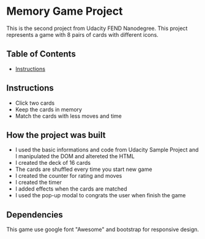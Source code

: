 # Memory Game Project

This is the second project from Udacity FEND Nanodegree. This project represents a game with 8 pairs of cards with different icons. 

## Table of Contents

* [Instructions](#instructions)

## Instructions

* Click two cards
* Keep the cards in memory
* Match the cards with less moves and time

## How the project was built
* I used the basic informations and code from Udacity Sample Project and I manipulated the DOM and altereted the HTML
* I created the deck of 16 cards
* The cards are shuffled every time you start new game
* I created the counter for rating and moves
* I created the timer
* I added effects when the cards are matched
* I used the pop-up modal to congrats the user when finish the game

## Dependencies

This game use google font "Awesome" and bootstrap for responsive design.

